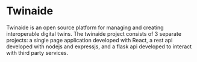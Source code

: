 # Twinaide

Twinaide is an open source platform for managing and creating interoperable digital twins. The twinaide project consists of 3 separate projects: a single page application developed with React, a rest api developed with nodejs and expressjs, and a flask api developed to interact with third party services.